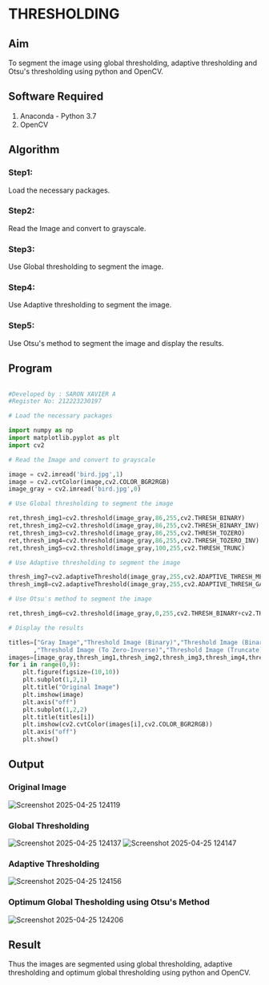 # THRESHOLDING
## Aim
To segment the image using global thresholding, adaptive thresholding and Otsu's thresholding using python and OpenCV.

## Software Required
1. Anaconda - Python 3.7
2. OpenCV

## Algorithm

### Step1:
Load the necessary packages.

### Step2:
Read the Image and convert to grayscale.

### Step3:
Use Global thresholding to segment the image.

### Step4:
Use Adaptive thresholding to segment the image.

### Step5:
Use Otsu's method to segment the image and display the results.

## Program


```python

#Developed by : SARON XAVIER A
#Register No: 212223230197

# Load the necessary packages

import numpy as np
import matplotlib.pyplot as plt
import cv2

# Read the Image and convert to grayscale

image = cv2.imread('bird.jpg',1)
image = cv2.cvtColor(image,cv2.COLOR_BGR2RGB)
image_gray = cv2.imread('bird.jpg',0)

# Use Global thresholding to segment the image

ret,thresh_img1=cv2.threshold(image_gray,86,255,cv2.THRESH_BINARY)
ret,thresh_img2=cv2.threshold(image_gray,86,255,cv2.THRESH_BINARY_INV)
ret,thresh_img3=cv2.threshold(image_gray,86,255,cv2.THRESH_TOZERO)
ret,thresh_img4=cv2.threshold(image_gray,86,255,cv2.THRESH_TOZERO_INV)
ret,thresh_img5=cv2.threshold(image_gray,100,255,cv2.THRESH_TRUNC)

# Use Adaptive thresholding to segment the image

thresh_img7=cv2.adaptiveThreshold(image_gray,255,cv2.ADAPTIVE_THRESH_MEAN_C,cv2.THRESH_BINARY,11,2)
thresh_img8=cv2.adaptiveThreshold(image_gray,255,cv2.ADAPTIVE_THRESH_GAUSSIAN_C,cv2.THRESH_BINARY,11,2)

# Use Otsu's method to segment the image 

ret,thresh_img6=cv2.threshold(image_gray,0,255,cv2.THRESH_BINARY+cv2.THRESH_OTSU)

# Display the results

titles=["Gray Image","Threshold Image (Binary)","Threshold Image (Binary Inverse)","Threshold Image (To Zero)"
       ,"Threshold Image (To Zero-Inverse)","Threshold Image (Truncate)","Otsu","Adaptive Threshold (Mean)","Adaptive Threshold (Gaussian)"]
images=[image_gray,thresh_img1,thresh_img2,thresh_img3,thresh_img4,thresh_img5,thresh_img6,thresh_img7,thresh_img8]
for i in range(0,9):
    plt.figure(figsize=(10,10))
    plt.subplot(1,2,1)
    plt.title("Original Image")
    plt.imshow(image)
    plt.axis("off")
    plt.subplot(1,2,2)
    plt.title(titles[i])
    plt.imshow(cv2.cvtColor(images[i],cv2.COLOR_BGR2RGB))
    plt.axis("off")
    plt.show()

```
## Output

### Original Image
![Screenshot 2025-04-25 124119](https://github.com/user-attachments/assets/88686f4d-5f9f-40b3-b090-b02cdb41b4a3)


### Global Thresholding
![Screenshot 2025-04-25 124137](https://github.com/user-attachments/assets/951e669f-ab5b-44cd-a49d-3409b057c612)
![Screenshot 2025-04-25 124147](https://github.com/user-attachments/assets/11328342-d74e-474f-b28a-f27f2a0f2b4a)



### Adaptive Thresholding
![Screenshot 2025-04-25 124156](https://github.com/user-attachments/assets/0af3fd37-65ca-4505-a535-57e4054a4a6a)



### Optimum Global Thesholding using Otsu's Method
![Screenshot 2025-04-25 124206](https://github.com/user-attachments/assets/027da20f-9844-4d78-90f2-f8c7d01261a0)



## Result
Thus the images are segmented using global thresholding, adaptive thresholding and optimum global thresholding using python and OpenCV.
